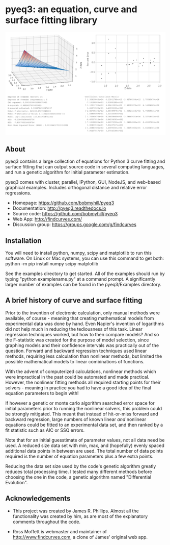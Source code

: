 # pyeq3: an equation, curve and surface fitting library

<p align="center">
<img src="docs/figures/pyeq3_logo_small.png" width="512">
</p>

## About

pyeq3 contains a large collection of equations for Python 3 curve
fitting and surface fitting that can output source code in several
computing languages, and run a genetic algorithm for initial
parameter estimation.

pyeq3 comes with cluster, parallel, IPython, GUI, NodeJS,
and web-based graphical examples. Includes orthogonal distance and
relative error regressions. 

 - Homepage: https://github.com/bobmyhill/pyeq3
 - Documentation: http://pyeq3.readthedocs.io
 - Source code: https://github.com/bobmyhill/pyeq3
 - Web App: http://findcurves.com/
 - Discussion group: https://groups.google.com/g/findcurves


## Installation

You will need to install python, numpy, scipy and matplotlib to
run this software. On Linux or Mac systems,
you can use this command to get both:
    python -m pip install numpy scipy matplotlib

See the examples directory to get started.
All of the examples should run by typing "python examplename.py"
at a command prompt. A significantly larger number of examples can be
found in the pyeq3/Examples directory.

## A brief history of curve and surface fitting
Prior to the invention of electronic calculation, only manual methods
were available, of course - meaning that creating mathematical models
from experimental data was done by hand.  Even Napier's invention of
logarithms did not help much in reducing the tediousness of this task.
Linear regression techniques worked, but how to then compare models?
And so the F-statistic was created for the purpose of model selection,
since graphing models and their confidence intervals was practically
out of the question.  Forward and backward regression techniques used
linear methods, requiring less calculation than nonlinear methods, but
limited the possible mathematical models to linear combinations
of functions.

With the advent of computerized calculations, nonlinear methods which
were impractical in the past could be automated and made practical.
However, the nonlinear fitting methods all required starting points
for their solvers - meaning in practice you had to have a good idea of
the final equation parameters to begin with!

If however a genetic or monte carlo algorithm searched error space for
initial parameters prior to running the nonlinear solvers, this problem
could be strongly mitigated.  This meant that instead of hit-or-miss
forward and backward regression, large numbers of known linear *and*
nonlinear equations could be fitted to an experimental data set, and
then ranked by a fit statistic such as AIC or SSQ errors.

Note that for an initial guesstimate of parameter values, not all data
need be used.  A reduced size data set with min, max, and (hopefully)
evenly spaced additional data points in between are used.  The total
number of data points required is the number of equation parameters
plus a few extra points.

Reducing the data set size used by the code's genetic algorithm greatly
reduces total processing time.  I tested many different methods before
choosing the one in the code, a genetic algorithm named
"Differential Evolution".

## Acknowledgements

 - This project was created by James R. Phillips.
   Almost all the functionality was created by him, as are most of
   the explanatory comments throughout the code.

 - Ross Moffett is webmaster and maintainer of
   http://www.findcurves.com, a clone of James' original web app.